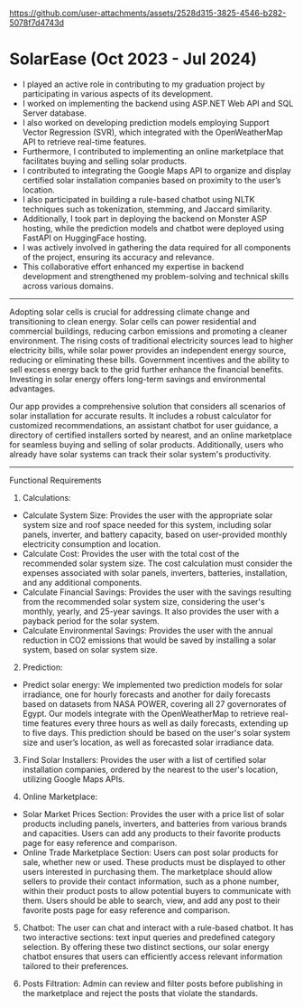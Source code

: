 
https://github.com/user-attachments/assets/2528d315-3825-4546-b282-5078f7d4743d
# SolarEase (Oct 2023 - Jul 2024)
- I played an active role in contributing to my graduation project by participating in various aspects of its development.
- I worked on implementing the backend using ASP.NET Web API and SQL Server database.
- I also worked on developing prediction models employing Support Vector Regression (SVR), which integrated with the OpenWeatherMap API to retrieve real-time features. 
- Furthermore, I contributed to implementing an online marketplace that facilitates buying and selling solar products.
- I contributed to integrating the Google Maps API to organize and display certified solar installation companies based on proximity to the user’s location. 
- I also participated in building a rule-based chatbot using NLTK techniques such as tokenization, stemming, and Jaccard similarity. 
- Additionally, I took part in deploying the backend on Monster ASP hosting, while the prediction models and chatbot were deployed using FastAPI on HuggingFace hosting.
- I was actively involved in gathering the data required for all components of the project, ensuring its accuracy and relevance.
- This collaborative effort enhanced my expertise in backend development and strengthened my problem-solving and technical skills across various domains.

-------------------------------------------------------------------------------------------------------------

Adopting solar cells is crucial for addressing climate change and transitioning to clean energy. Solar cells can power residential and commercial buildings, reducing carbon emissions and promoting a cleaner environment. The rising costs of traditional electricity sources lead to higher electricity bills, while solar power provides an independent energy source, reducing or eliminating these bills. Government incentives and the ability to sell excess energy back to the grid further enhance the financial benefits. Investing in solar energy offers long-term savings and environmental advantages. 

Our app provides a comprehensive solution that considers all scenarios of solar installation for accurate results. It includes a robust calculator for customized recommendations, an assistant chatbot for user guidance, a directory of certified installers sorted by nearest, and an online marketplace for seamless buying and selling of solar products. Additionally, users who already have solar systems can track their solar system's productivity.

-------------------------------------------------------------------------------------------------------------
Functional Requirements
1) Calculations:
- Calculate System Size: Provides the user with the appropriate solar system size and roof space needed for this system, including solar panels, inverter, and battery capacity, based on user-provided monthly electricity consumption and location.
- Calculate Cost: Provides the user with the total cost of the recommended solar system size. The cost calculation must consider the expenses associated with solar panels, inverters, batteries, installation, and any additional components.
- Calculate Financial Savings: Provides the user with the savings resulting from the recommended solar system size, considering the user's monthly, yearly, and 25-year savings. It also provides the user with a payback period for the solar system.
- Calculate Environmental Savings: Provides the user with the annual reduction in CO2 emissions that would be saved by installing a solar system, based on solar system size.

2) Prediction:
- Predict solar energy: We implemented two prediction models for solar irradiance, one for hourly forecasts and another for daily forecasts based on datasets from NASA POWER, covering all 27 governorates of Egypt. Our models integrate with the OpenWeatherMap to retrieve real-time features every three hours as well as daily forecasts, extending up to five days. This prediction should be based on the user's solar system size and user’s location, as well as forecasted solar irradiance data.

3) Find Solar Installers: Provides the user with a list of certified solar installation companies, ordered by the nearest to the user's location, utilizing Google Maps APIs.

4) Online Marketplace:
- Solar Market Prices Section: Provides the user with a price list of solar products including panels, inverters, and batteries from various brands and capacities. Users can add any products to their favorite products page for easy reference and comparison.
- Online Trade Marketplace Section: Users can post solar products for sale, whether new or used. These products must be displayed to other users interested in purchasing them. The marketplace should allow sellers to provide their contact information, such as a phone number, within their product posts to allow potential buyers to communicate with them. Users should be able to search, view, and add any post to their favorite posts page for easy reference and comparison.

5) Chatbot: The user can chat and interact with a rule-based chatbot. It has two interactive sections: text input queries and predefined category selection. By offering these two distinct sections, our solar energy chatbot ensures that users can efficiently access relevant information tailored to their preferences.

6) Posts Filtration: Admin can review and filter posts before publishing in the marketplace and reject the posts that violate the standards.

